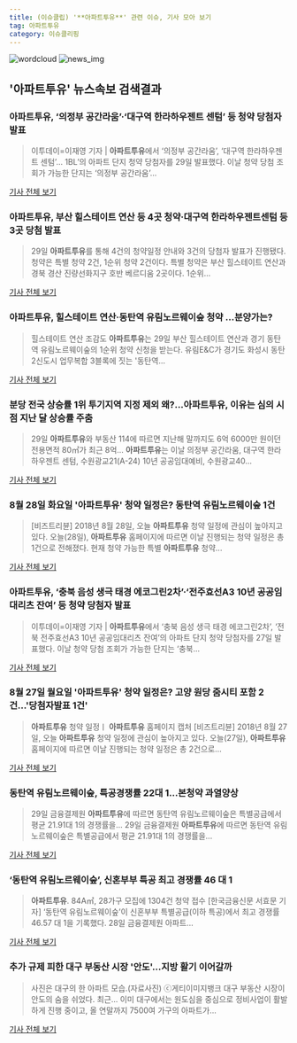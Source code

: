 ```yaml
---
title: (이슈클립) '**아파트투유**' 관련 이슈, 기사 모아 보기
tag: 아파트투유
category: 이슈클리핑
---
```

![wordcloud](https://s3.ap-northeast-2.amazonaws.com/lyrics101-wordcloud/2018-08-29-1535502522.png)
![news_img](https://user-images.githubusercontent.com/42597476/44507050-1206f400-a6e4-11e8-8d98-7ffbfebb353f.png)
## **'**아파트투유**'** 뉴스속보 검색결과
### **아파트투유**, ‘의정부 공간라움’·‘대구역 한라하우젠트 센텀’ 등 청약 당첨자 발표

>이투데이=이재영 기자 | **아파트투유**에서 ‘의정부 공간라움’, ‘대구역 한라하우젠트 센텀’... 1BL’의 아파트 단지 청약 당첨자를 29일 발표했다. 이날 청약 당첨 조회가 가능한 단지는 ‘의정부 공간라움’...

<a href="http://www.etoday.co.kr/news/section/newsview.php?idxno=1657203" target="_blank">기사 전체 보기</a>

### **아파트투유**, 부산 힐스테이트 연산 등 4곳 청약·대구역 한라하우젠트센텀 등 3곳 당첨 발표

>29일 **아파트투유**를 통해 4건의 청약일정 안내와 3건의 당첨자 발표가 진행됐다. 청약은 특별 청약 2건, 1순위 청약 2건이다. 특별 청약은 부산 힐스테이트 연산과 경북 경산 진량선화지구 호반 베르디움 2곳이다. 1순위...

<a href="http://www.kookje.co.kr/news2011/asp/newsbody.asp?code=0200&key=20180829.99099013354" target="_blank">기사 전체 보기</a>

### **아파트투유**, 힐스테이트 연산·동탄역 유림노르웨이숲 청약 …분양가는?

>힐스테이트 연산 조감도 **아파트투유**는 29일 부산 힐스테이트 연산과 경기 동탄역 유림노르웨이숲의 1순위 청약 신청을 받는다. 유림E&C가 경기도 화성시 동탄2신도시 업무복합 3블록에 짓는 '동탄역...

<a href="http://news20.busan.com/controller/newsController.jsp?newsId=20180829000025" target="_blank">기사 전체 보기</a>

### 분당 전국 상승률 1위 투기지역 지정 제외 왜?...**아파트투유**, 이유는 심의 시점 지난 달 상승률 주춤

>29일 **아파트투유**와 부동산 114에 따르면 지난해 말까지도 6억 6000만 원이던 전용면적 80㎡가 최근 8억... **아파트투유**는 이날 의정부 공간라움, 대구역 한라하우젠트 센텀, 수원광교21(A-24) 10년 공공임대예비, 수원광교40...

<a href="http://www.g-enews.com/ko-kr/news/article/news_all/2018082908214722384e4869c120_1/article.html" target="_blank">기사 전체 보기</a>

### 8월 28일 화요일 '**아파트투유**' 청약 일정은? 동탄역 유림노르웨이숲 1건

>[비즈트리뷴] 2018년 8월 28일, 오늘 **아파트투유** 청약 일정에 관심이 높아지고 있다. 오늘(28일), **아파트투유** 홈페이지에 따르면 이날 진행되는 청약 일정은 총 1건으로 전해졌다. 현재 청약 가능한 특별 **아파트투유** 청약...

<a href="http://www.biztribune.co.kr/news/view.php?no=71269" target="_blank">기사 전체 보기</a>

### **아파트투유**, ‘충북 음성 생극 태경 에코그린2차’·‘전주효선A3 10년 공공임대리츠 잔여’ 등 청약 당첨자 발표

>이투데이=이재영 기자 | **아파트투유**에서 ‘충북 음성 생극 태경 에코그린2차’, ‘전북 전주효선A3 10년 공공임대리츠 잔여’의 아파트 단지 청약 당첨자를 27일 발표했다. 이날 청약 당첨 조회가 가능한 단지는 ‘충북...

<a href="http://www.etoday.co.kr/news/section/newsview.php?idxno=1656262" target="_blank">기사 전체 보기</a>

### 8월 27일 월요일 '**아파트투유**' 청약 일정은? 고양 원당 줌시티 포함 2건...'당첨자발표 1건'

>**아파트투유** 청약 일정ㅣ **아파트투유** 홈페이지 캡처 [비즈트리뷴] 2018년 8월 27일, 오늘 **아파트투유** 청약 일정에 관심이 높아지고 있다. 오늘(27일), **아파트투유** 홈페이지에 따르면 이날 진행되는 청약 일정은 총 2건으로...

<a href="http://www.biztribune.co.kr/news/view.php?no=71108" target="_blank">기사 전체 보기</a>

### 동탄역 유림노르웨이숲, 특공경쟁률 22대 1…본청약 과열양상

>29일 금융결제원 **아파트투유**에 따르면 동탄역 유림노르웨이숲은 특별공급에서 평균 21.91대 1의 경쟁률을... 29일 금융결제원 **아파트투유**에 따르면 동탄역 유림노르웨이숲은 특별공급에서 평균 21.91대 1의 경쟁률을...

<a href="http://www.straightnews.co.kr/news/articleView.html?idxno=34500" target="_blank">기사 전체 보기</a>

### ‘동탄역 유림노르웨이숲’, 신혼부부 특공 최고 경쟁률 46 대 1

>**아파트투유**. 84A㎡, 28가구 모집에 1304건 청약 접수 [한국금융신문 서효문 기자] ‘동탄역 유림노르웨이숲’이 신혼부부 특별공급(이하 특공)에서 최고 경쟁률 46.57 대 1을 기록했다. 28일 금융결제원 아파트...

<a href="http://www.fntimes.com/html/view.php?ud=20180828211354551299ebb03838_18" target="_blank">기사 전체 보기</a>

### 추가 규제 피한 대구 부동산 시장 '안도'…지방 활기 이어갈까

>사진은 대구의 한 아파트 모습.(자료사진) ⓒ게티이미지뱅크 대구 부동산 시장이 안도의 숨을 쉬었다. 최근... 이미 대구에서는 원도심을 중심으로 정비사업이 활발하게 진행 중이고, 올 연말까지 7500여 가구의 아파트가...

<a href="http://www.dailian.co.kr/news/view/735552/?sc=naver" target="_blank">기사 전체 보기</a>


